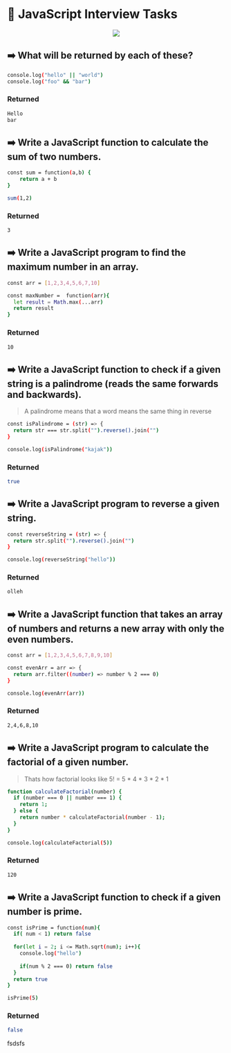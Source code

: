
# 🚀 JavaScript Interview Tasks 
<p align="center">
  <a href="https://skillicons.dev">
    <img src="https://skillicons.dev/icons?i=js" />
  </a>
</p>

## ➡️ What will be returned by each of these?

```bash
console.log("hello" || "world")
console.log("foo" && "bar")
```
### Returned

```bash
Hello
bar
```

## ➡️ Write a JavaScript function to calculate the sum of two numbers. 

```bash
const sum = function(a,b) {
    return a + b
}

sum(1,2)
```
### Returned
```bash
3
```

## ➡️ Write a JavaScript program to find the maximum number in an array.

```bash
const arr = [1,2,3,4,5,6,7,10]

const maxNumber =  function(arr){
  let result = Math.max(...arr)
  return result
}
```
### Returned
```bash
10
```

## ➡️ Write a JavaScript function to check if a given string is a palindrome (reads the same forwards and backwards). 

> A palindrome means that a word means the same thing in reverse

```bash
const isPalindrome = (str) => {
  return str === str.split("").reverse().join("")
}

console.log(isPalindrome("kajak"))
```
### Returned

```bash
true
```

## ➡️ Write a JavaScript program to reverse a given string. 

```bash
const reverseString = (str) => {
  return str.split("").reverse().join("")
}

console.log(reverseString("hello"))
```

### Returned
```bash
olleh
```

## ➡️ Write a JavaScript function that takes an array of numbers and returns a new array with only the even numbers. 

```bash
const arr = [1,2,3,4,5,6,7,8,9,10]

const evenArr = arr => {
  return arr.filter((number) => number % 2 === 0)
}

console.log(evenArr(arr))
```

### Returned
```bash
2,4,6,8,10
```

## ➡️ Write a JavaScript program to calculate the factorial of a given number. 

> Thats how factorial looks like
> 5! = 5 * 4 * 3 * 2 * 1

```bash
function calculateFactorial(number) {
  if (number === 0 || number === 1) {
    return 1;
  } else {
    return number * calculateFactorial(number - 1);
  }
}

console.log(calculateFactorial(5))
```
### Returned

```bash
120
```

## ➡️ Write a JavaScript function to check if a given number is prime. 

```bash
const isPrime = function(num){
  if( num < 1) return false
  
  for(let i = 2; i <= Math.sqrt(num); i++){
    console.log("hello")
    
    if(num % 2 === 0) return false
  }
  return true
}

isPrime(5)

```
### Returned

```bash
false
```
fsdsfs
